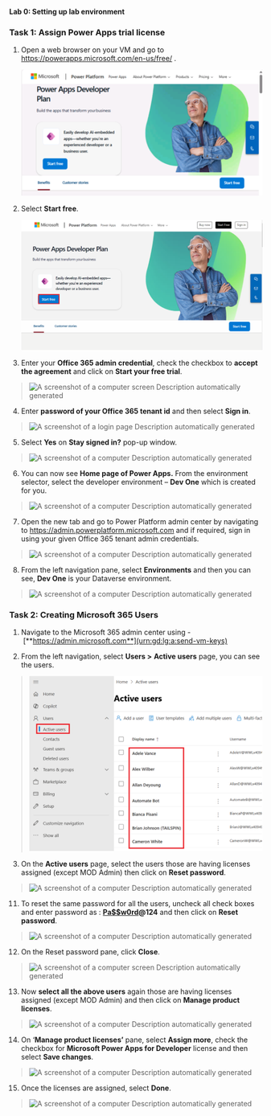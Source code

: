 **Lab 0: Setting up lab environment**

### **Task 1: Assign** **Power Apps trial license** 

1.  Open a web browser on your VM and go to
    <https://powerapps.microsoft.com/en-us/free/> .

     ![](./media/image1.png)

2.  Select **Start free**.

     ![A person with his arms crossed Description automatically generated](./media/image2.png)

3.  Enter your **Office 365 admin credential**, check the checkbox to
    **accept the agreement** and click on **Start your free trial**.

> ![A screenshot of a computer screen Description automatically
> generated](./media/image3.png)

4.  Enter **password of your Office 365 tenant id** and then select
    **Sign in**.

> ![A screenshot of a login page Description automatically
> generated](./media/image4.png)

5.  Select **Yes** on **Stay signed in?** pop-up window.

> ![A screenshot of a computer Description automatically
> generated](./media/image5.png)

6.  You can now see **Home page of Power Apps.** From the environment
    selector, select the developer environment – **Dev One** which is
    created for you.

> ![A screenshot of a computer Description automatically
> generated](./media/image6.png)

7.  Open the new tab and go to Power Platform admin center by navigating
    to <https://admin.powerplatform.microsoft.com> and if required, sign
    in using your given Office 365 tenant admin credentials.

> ![A screenshot of a computer Description automatically
> generated](./media/image7.png)

8.  From the left navigation pane, select **Environments** and then you
    can see, **Dev One** is your Dataverse environment.

> ![A screenshot of a computer Description automatically
> generated](./media/image8.png)

### **Task 2: Creating Microsoft 365 Users**

1.  Navigate to the Microsoft 365 admin center using
    - [**https://admin.microsoft.com**](urn:gd:lg:a:send-vm-keys)

2.  From the left navigation, select **Users \>** **Active users** page,
    you can see the users.

> ![](./media/image9.png)

3.  On the **Active users** page, select the users those are having
    licenses assigned (except MOD Admin) then click on **Reset
    password**.

> ![A screenshot of a computer Description automatically
> generated](./media/image10.png)

11. To reset the same password for all the users, uncheck all check
    boxes and enter password as
    : **[Pa$$w0rd](urn:gd:lg:a:send-vm-keys)@124** and then click
    on **Reset password**.

> ![A screenshot of a computer Description automatically
> generated](./media/image11.png)

12. On the Reset password pane, click **Close**.

> ![A screenshot of a computer screen Description automatically
> generated](./media/image12.png)

13. Now **select all the above users** again those are having licenses
    assigned (except MOD Admin) and then click on **Manage product
    licenses**.

> ![A screenshot of a computer Description automatically
> generated](./media/image13.png)

14. On ‘**Manage product licenses’** pane, select **Assign more**, check
    the checkbox for **Microsoft Power Apps for Developer** license and
    then select **Save changes**.

> ![A screenshot of a computer Description automatically
> generated](./media/image14.png)

15. Once the licenses are assigned, select **Done**.

> ![A screenshot of a computer Description automatically
> generated](./media/image15.png)
